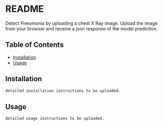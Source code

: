 # README

Detect Pneumonia by uploading a chest X Ray image. 
Upload the image from your browser and receive a json response of the model prediction.


## Table of Contents

- [Installation](#installation)
- [Usage](#usage)


## Installation

```sh
detailed installation instructions to be uploaded.
```


## Usage

```sh
detailed usage instructions to be uploaded.
```
